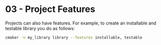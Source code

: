 # 03 - Project Features

Projects can also have features. For example, to create an installable and\
testable library you do as follows:

```bash
cmaker -n my_library library --features installable, testable
```
